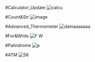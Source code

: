#Calculator_Update
![calcu](https://github.com/ArmanGeramiBW/python_course/assets/137865421/e4fc27be-7a8c-4558-89d1-14b3239397b9)

#Count&Str
![image](https://github.com/ArmanGeramiBW/python_course/assets/137865421/04097a45-5d40-4f07-b1a2-acfa48439585)

#Advanced_Thermometer
![damaaaaaaa](https://github.com/ArmanGeramiBW/python_course/assets/137865421/6cee3fee-9784-4192-9eb6-6b26d1c66383)

#For&While
![F   W](https://github.com/ArmanGeramiBW/python_course/assets/137865421/d4874e6f-4ba0-4de7-86db-4f10d11d94c7)

#Palindrome
![p](https://github.com/ArmanGeramiBW/python_course/assets/137865421/94db5b16-16f3-4486-b1ee-5caa4ccf8dd1)

#ATM
![56](https://github.com/ArmanGeramiBW/python_course/assets/137865421/a87373b7-3193-4845-b995-60c05cc8b655)

